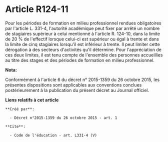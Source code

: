 # Article R124-11

Pour les périodes de formation en milieu professionnel rendues obligatoires par l'article L. 331-4, l'autorité académique
peut fixer par arrêté un nombre de stagiaires supérieur à celui mentionné à l'article R. 124-10, dans la limite de 20 % de
l'effectif lorsque celui-ci est supérieur ou égal à trente et dans la limite de cinq stagiaires lorsqu'il est inférieur à
trente. Il peut limiter cette dérogation à des secteurs d'activités qu'il détermine. Pour l'appréciation de ces deux limites,
il est tenu compte de l'ensemble des personnes accueillies au titre des stages et des périodes de formation en milieu
professionnel.

**Nota:**

Conformément à l'article 6 du décret n° 2015-1359 du 26 octobre 2015,  les présentes dispositions sont applicables aux
conventions conclues  postérieurement à la publication du présent décret au Journal officiel.

**Liens relatifs à cet article**

	**Créé par**:

	  - Décret n°2015-1359 du 26 octobre 2015 - art. 1

	**Cite**:

	  - Code de l'éducation - art. L331-4 (V)
